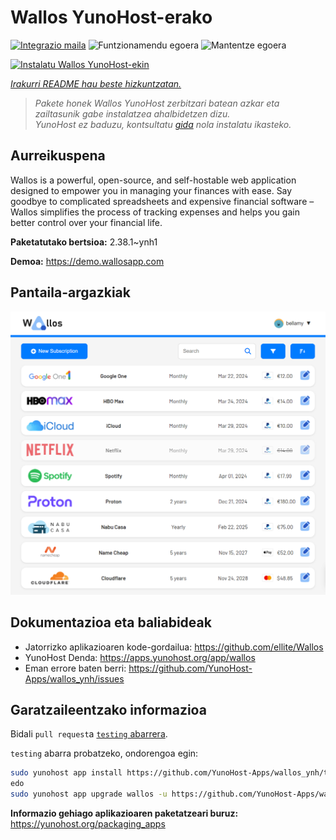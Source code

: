 <!--
Ohart ongi: README hau automatikoki sortu da <https://github.com/YunoHost/apps/tree/master/tools/readme_generator>ri esker
EZ editatu eskuz.
-->

# Wallos YunoHost-erako

[![Integrazio maila](https://dash.yunohost.org/integration/wallos.svg)](https://ci-apps.yunohost.org/ci/apps/wallos/) ![Funtzionamendu egoera](https://ci-apps.yunohost.org/ci/badges/wallos.status.svg) ![Mantentze egoera](https://ci-apps.yunohost.org/ci/badges/wallos.maintain.svg)

[![Instalatu Wallos YunoHost-ekin](https://install-app.yunohost.org/install-with-yunohost.svg)](https://install-app.yunohost.org/?app=wallos)

*[Irakurri README hau beste hizkuntzatan.](./ALL_README.md)*

> *Pakete honek Wallos YunoHost zerbitzari batean azkar eta zailtasunik gabe instalatzea ahalbidetzen dizu.*  
> *YunoHost ez baduzu, kontsultatu [gida](https://yunohost.org/install) nola instalatu ikasteko.*

## Aurreikuspena

Wallos is a powerful, open-source, and self-hostable web application designed to empower you in managing your finances with ease. Say goodbye to complicated spreadsheets and expensive financial software – Wallos simplifies the process of tracking expenses and helps you gain better control over your financial life.


**Paketatutako bertsioa:** 2.38.1~ynh1

**Demoa:** <https://demo.wallosapp.com>

## Pantaila-argazkiak

![Wallos(r)en pantaila-argazkia](./doc/screenshots/screenshot.png)

## Dokumentazioa eta baliabideak

- Jatorrizko aplikazioaren kode-gordailua: <https://github.com/ellite/Wallos>
- YunoHost Denda: <https://apps.yunohost.org/app/wallos>
- Eman errore baten berri: <https://github.com/YunoHost-Apps/wallos_ynh/issues>

## Garatzaileentzako informazioa

Bidali `pull request`a [`testing` abarrera](https://github.com/YunoHost-Apps/wallos_ynh/tree/testing).

`testing` abarra probatzeko, ondorengoa egin:

```bash
sudo yunohost app install https://github.com/YunoHost-Apps/wallos_ynh/tree/testing --debug
edo
sudo yunohost app upgrade wallos -u https://github.com/YunoHost-Apps/wallos_ynh/tree/testing --debug
```

**Informazio gehiago aplikazioaren paketatzeari buruz:** <https://yunohost.org/packaging_apps>
